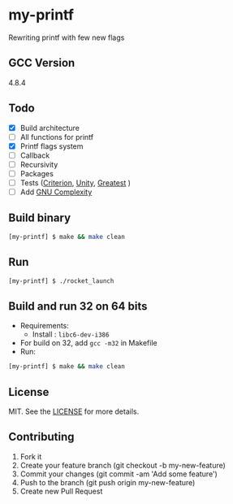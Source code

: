 # my-printf

Rewriting printf with few new flags

## GCC Version

4.8.4

## Todo
- [x] Build architecture
- [ ] All functions for printf
- [x] Printf flags system
- [ ] Callback
- [ ] Recursivity
- [ ] Packages
- [ ] Tests ([Criterion](https://github.com/Snaipe/Criterion),
[Unity](https://github.com/ThrowTheSwitch/Unity),
[Greatest](https://github.com/silentbicycle/greatest) )
- [ ] Add [GNU Complexity](https://www.gnu.org/software/complexity/manual/complexity.html)

## Build binary
```bash
[my-printf] $ make && make clean
```

## Run
```bash
[my-printf] $ ./rocket_launch
```

## Build and run 32 on 64 bits
- Requirements:
    - Install : `libc6-dev-i386`
- For build on 32, add `gcc -m32` in Makefile
- Run:
```bash
[my-printf] $ make && make clean
```

## License
MIT. See the [LICENSE](https://github.com/HugoPouliquen/my-printf/blob/master/LICENSE) for more details.

## Contributing
1. Fork it
2. Create your feature branch (git checkout -b my-new-feature)
3. Commit your changes (git commit -am 'Add some feature')
4. Push to the branch (git push origin my-new-feature)
5. Create new Pull Request
